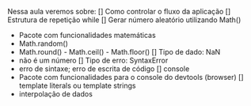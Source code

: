 Nessa aula veremos sobre:
[] Como controlar o fluxo da aplicação
[] Estrutura de repetição while
[] Gerar número aleatório utilizando Math()
  - Pacote com funcionalidades matemáticas
  - Math.random()
  - Math.round() - Math.ceil() - Math.floor()
[] Tipo de dado: NaN
  - não é um número
[] Tipo de erro: SyntaxError
  - erro de sintaxe; erro de escrita de código
[] console
  - Pacote com funcionalidades para o console do devtools (browser)
[] template literals ou template strings
  - interpolação de dados